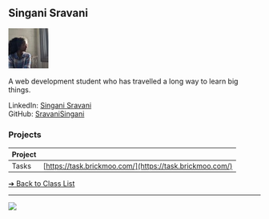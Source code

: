 <style>@import url("//readme.codeadam.ca/readme.css");</style>

## Singani Sravani

![Singani Sravani](../images/singanisravani.jpg)

A web development student who has travelled a long way to learn big things. 

LinkedIn: [Singani Sravani](linkedin.com/in/singani-sravani-582926161)  
GitHub: [SravaniSingani](https://github.com/SravaniSingani)  

### Projects

| Project | |
| - | - |
| Tasks | [https://task.brickmoo.com/](https://task.brickmoo.com/) |

[&#10132; Back to Class List](/)

---

<a href="https://brickmmo.com">
<img src="https://brickmmo.com/images/brickmmo-logo-horizontal.jpg" width="100">
</a>